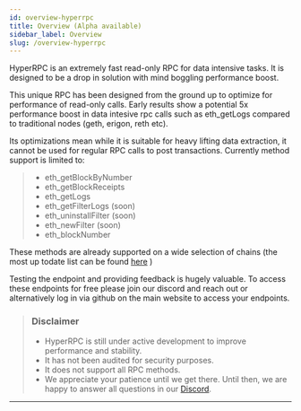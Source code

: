 ```yaml
---
id: overview-hyperrpc
title: Overview (Alpha available)
sidebar_label: Overview
slug: /overview-hyperrpc
---
```


HyperRPC is an extremely fast read-only RPC for data intensive tasks. It is designed to be a drop in solution with mind boggling performance boost.

This unique RPC has been designed from the ground up to optimize for performance of read-only calls. Early results show a potential 5x performance boost in data intesive rpc calls such as eth_getLogs compared to traditional nodes (geth, erigon, reth etc).

Its optimizations mean while it is suitable for heavy lifting data extraction, it cannot be used for regular RPC calls to post transactions. Currently method support is limited to:

> - eth_getBlockByNumber
> - eth_getBlockReceipts
> - eth_getLogs
> - eth_getFilterLogs (soon)
> - eth_uninstallFilter (soon)
> - eth_newFilter (soon)
> - eth_blockNumber

These methods are already supported on a wide selection of chains (the most up todate list can be found [here](./hypersync.md)
)

Testing the endpoint and providing feedback is hugely valuable. To access these endpoints for free please join our discord and reach out or alternatively log in via github on the main website to access your endpoints.

> ### Disclaimer
>
> - HyperRPC is still under active development to improve performance and stability.
> - It has not been audited for security purposes.
> - It does not support all RPC methods.
> - We appreciate your patience until we get there. Until then, we are happy to answer all questions in our [Discord](https://discord.gg/Q9qt8gZ2fX).

---
